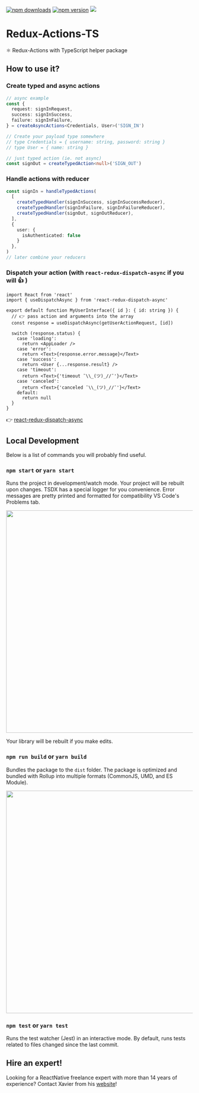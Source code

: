<p>
  <a href="https://www.npmjs.com/package/redux-actions-ts"><img alt="npm downloads" src="https://img.shields.io/npm/dm/redux-actions-ts.svg"/></a>
  <a href="https://www.npmjs.com/package/redux-actions-ts"><img alt="npm version" src="https://badge.fury.io/js/redux-actions-ts.svg"/></a>
  <a href="#hire-an-expert"><img src="https://img.shields.io/badge/%F0%9F%92%AA-hire%20an%20expert-brightgreen"/></a>
</p>

# Redux-Actions-TS

⚛️ Redux-Actions with TypeScript helper package

## How to use it?

### Create typed and async actions

```ts
// async example
const {
  request: signInRequest,
  success: signInSuccess,
  failure: signInFailure,
} = createAsyncActions<Credentials, User>('SIGN_IN')

// Create your payload type somewhere
// type Credentials = { username: string, password: string }
// type User = { name: string }

// just typed action (ie. not async)
const signOut = createTypedAction<null>('SIGN_OUT')
```

### Handle actions with reducer

```ts
const signIn = handleTypedActions(
  [
    createTypedHandler(signInSuccess, signInSuccessReducer),
    createTypedHandler(signInFailure, signInFailureReducer),
    createTypedHandler(signOut, signOutReducer),
  ],
  {
    user: {
      isAuthenticated: false
    }
  },
)
// later combine your reducers
```

### Dispatch your action (with `react-redux-dispatch-async` if you will 👍 )
```tsx
import React from 'react'
import { useDispatchAsync } from 'react-redux-dispatch-async'

export default function MyUserInterface({ id }: { id: string }) {
  // 👉 pass action and arguments into the array
  const response = useDispatchAsync(getUserActionRequest, [id])

  switch (response.status) {
    case 'loading':
      return <AppLoader />
    case 'error':
      return <Text>{response.error.message}</Text>
    case 'success':
      return <User {...response.result} />
    case 'timeout':
      return <Text>{'timeout ¯\\_(ツ)_//¯'}</Text>
    case 'canceled':
      return <Text>{'canceled ¯\\_(ツ)_//¯'}</Text>
    default:
      return null
  }
}
```
👉 [react-redux-dispatch-async](https://github.com/xcarpentier/react-redux-dispatch-async)

## Local Development

Below is a list of commands you will probably find useful.

### `npm start` or `yarn start`

Runs the project in development/watch mode. Your project will be rebuilt upon changes. TSDX has a special logger for you convenience. Error messages are pretty printed and formatted for compatibility VS Code's Problems tab.

<img src="https://user-images.githubusercontent.com/4060187/52168303-574d3a00-26f6-11e9-9f3b-71dbec9ebfcb.gif" width="600" />

Your library will be rebuilt if you make edits.

### `npm run build` or `yarn build`

Bundles the package to the `dist` folder.
The package is optimized and bundled with Rollup into multiple formats (CommonJS, UMD, and ES Module).

<img src="https://user-images.githubusercontent.com/4060187/52168322-a98e5b00-26f6-11e9-8cf6-222d716b75ef.gif" width="600" />

### `npm test` or `yarn test`

Runs the test watcher (Jest) in an interactive mode.
By default, runs tests related to files changed since the last commit.

## Hire an expert!

Looking for a ReactNative freelance expert with more than 14 years of experience? Contact Xavier from his [website](https://xaviercarpentier.com)!
